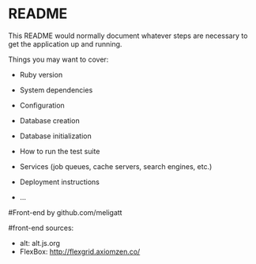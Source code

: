# README

This README would normally document whatever steps are necessary to get the
application up and running.

Things you may want to cover:

* Ruby version

* System dependencies

* Configuration

* Database creation

* Database initialization

* How to run the test suite

* Services (job queues, cache servers, search engines, etc.)

* Deployment instructions

* ...

#Front-end by github.com/meligatt

#front-end sources:
* alt: alt.js.org
* FlexBox: http://flexgrid.axiomzen.co/
